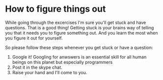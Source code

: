 # How to figure things out

While going through the excercises I'm sure you'll get stuck and have questions. 
That is a good thing! Getting stuck is your brains way of telling you that it needs you to figure something out. 
And you learn the most when you figure it out for yourself. 

So please follow these steps whenever you get stuck or have a question:

1. Google it! Googling for anwswers is an essential skill for all human beings on this planet but especially programmers
2. Post it in the skype chat. 
3. Raise your hand and I'll come to you.


